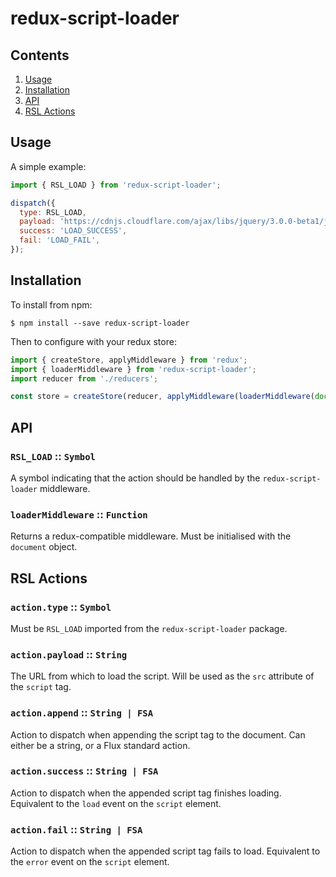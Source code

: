 # redux-script-loader

## Contents
1. [Usage](#usage)
2. [Installation](#installation)
3. [API](#api)
4. [RSL Actions](#rsl-actions)

## Usage
A simple example:

```js
import { RSL_LOAD } from 'redux-script-loader';

dispatch({
  type: RSL_LOAD,
  payload: 'https://cdnjs.cloudflare.com/ajax/libs/jquery/3.0.0-beta1/jquery.min.js',
  success: 'LOAD_SUCCESS',
  fail: 'LOAD_FAIL',
});
```

## Installation
To install from npm:
```
$ npm install --save redux-script-loader
```

Then to configure with your redux store:
```js
import { createStore, applyMiddleware } from 'redux';
import { loaderMiddleware } from 'redux-script-loader';
import reducer from './reducers';

const store = createStore(reducer, applyMiddleware(loaderMiddleware(document)));
```

## API

### `RSL_LOAD` :: `Symbol`
A symbol indicating that the action should be handled by the `redux-script-loader` middleware.

### `loaderMiddleware` :: `Function`
Returns a redux-compatible middleware. Must be initialised with the `document` object.

## RSL Actions

### `action.type` :: `Symbol`
Must be `RSL_LOAD` imported from the `redux-script-loader` package.

### `action.payload` :: `String`
The URL from which to load the script. Will be used as the `src` attribute of the `script` tag.

### `action.append` :: `String | FSA`
Action to dispatch when appending the script tag to the document. Can either be a string, or a Flux standard action.

### `action.success` :: `String | FSA`
Action to dispatch when the appended script tag finishes loading. Equivalent to the `load` event on the `script` element.

### `action.fail` :: `String | FSA`
Action to dispatch when the appended script tag fails to load. Equivalent to the `error` event on the `script` element.
